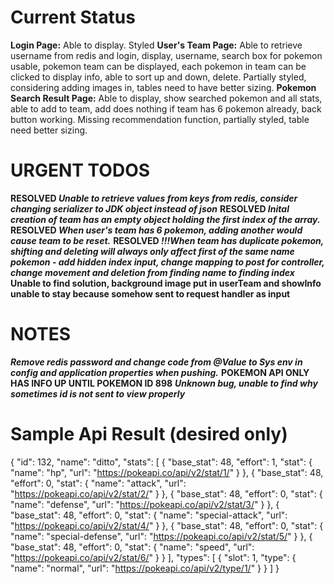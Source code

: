 # Current Status
**Login Page:** Able to display. Styled
**User's Team Page:** Able to retrieve username from redis and login, display, username, search box for pokemon usable, pokemon team can be displayed, each pokemon in team can be clicked to display info, able to sort up and down, delete. Partially styled, considering adding images in, tables need to have better sizing.
**Pokemon Search Result Page:** Able to display, show searched pokemon and all stats, able to add to team, add does nothing if team has 6 pokemon already, back button working. Missing recommendation function, partially styled, table need better sizing.

# URGENT TODOS
**RESOLVED _Unable to retrieve values from keys from redis, consider changing serializer to JDK object instead of json_**
**RESOLVED _Inital creation of team has an empty object holding the first index of the array._**
**RESOLVED _When user's team has 6 pokemon, adding another would cause team to be reset._**
**RESOLVED _!!!When team has duplicate pokemon, shifting and deleting will always only affect first of the same name pokemon - add hidden index input, change mapping to post for controller, change movement and deletion from finding name to finding index_**
**Unable to find solution, background image put in userTeam and showInfo unable to stay because somehow sent to request handler as input**

# NOTES
**_Remove redis password and change code from @Value to Sys env in config and application properties when pushing._**
**POKEMON API ONLY HAS INFO UP UNTIL POKEMON ID 898**
**_Unknown bug, unable to find why sometimes id is not sent to view properly_**


# Sample Api Result (desired only)
{
    "id": 132,
    "name": "ditto",
    "stats": [
        {
            "base_stat": 48,
            "effort": 1,
            "stat": {
                "name": "hp",
                "url": "https://pokeapi.co/api/v2/stat/1/"
            }
        },
        {
            "base_stat": 48,
            "effort": 0,
            "stat": {
                "name": "attack",
                "url": "https://pokeapi.co/api/v2/stat/2/"
            }
        },
        {
            "base_stat": 48,
            "effort": 0,
            "stat": {
                "name": "defense",
                "url": "https://pokeapi.co/api/v2/stat/3/"
            }
        },
        {
            "base_stat": 48,
            "effort": 0,
            "stat": {
                "name": "special-attack",
                "url": "https://pokeapi.co/api/v2/stat/4/"
            }
        },
        {
            "base_stat": 48,
            "effort": 0,
            "stat": {
                "name": "special-defense",
                "url": "https://pokeapi.co/api/v2/stat/5/"
            }
        },
        {
            "base_stat": 48,
            "effort": 0,
            "stat": {
                "name": "speed",
                "url": "https://pokeapi.co/api/v2/stat/6/"
            }
        }
    ],
    "types": [
        {
            "slot": 1,
            "type": {
                "name": "normal",
                "url": "https://pokeapi.co/api/v2/type/1/"
            }
        }
    ]
}
